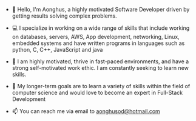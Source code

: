 - 👋 Hello, I'm Aonghus, a highly motivated Software Developer driven by getting results solving complex problems.
- 💻 I specialize in working on a wide range of skills that include working on databases, servers, AWS, App development, networking, Linux, embedded systems and have written programs in languages such as python, C, C++, JavaScript and java
- 🔭 I am highly motivated, thrive in fast-paced environments, and have a strong self-motivated work ethic. I am constantly seeking to learn new skills.

- 🌱 My longer-term goals are to learn a variety of skills within the field of computer science and would love to become an expert in Full-Stack Development

- 📫 You can reach me via email to aonghusod@hotmail.com

<!--
**AonghusOD/AonghusOD** is a ✨ _special_ ✨ repository because its `README.md` (this file) appears on your GitHub profile.

Here are some ideas to get you started:

- 🔭 I’m currently working on ...
- 🌱 I’m currently learning ...
- 👯 I’m looking to collaborate on ...
- 🤔 I’m looking for help with ...
- 💬 Ask me about ...
- 📫 How to reach me: ...
- 😄 Pronouns: ...
- ⚡ Fun fact: ...
-->
